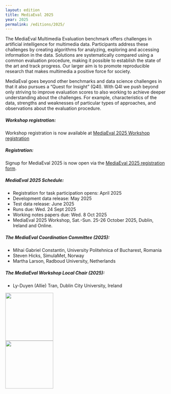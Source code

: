 ```yaml
---
layout: edition
title: MediaEval 2025
year: 2025
permalink: /editions/2025/
---
```


The MediaEval Multimedia Evaluation benchmark offers challenges in artificial intelligence for multimedia data. 
Participants address these challenges by creating algorithms for analyzing, exploring and accessing information in the data. Solutions are systematically compared using a common evaluation procedure, 
making it possible to establish the state of the art and track progress. Our larger aim is to promote reproducible research that makes multimedia a positive force for society.

MediaEval goes beyond other benchmarks and data science challenges in that it also pursues a “Quest for Insight” (Q4I). With Q4I we push beyond only striving to improve evaluation 
scores to also working to achieve deeper understanding about the challenges. For example, characteristics of the data, strengths and weaknesses of particular types of approaches, and observations 
about the evaluation procedure.

##### Workshop registration:
Workshop registration is now available at [MediaEval 2025 Workshop registration](www.eventbrite.ie/e/mediaeval-2025-tickets-1427931193639)

##### Registration:
Signup for MediaEval 2025 is now open via the [MediaEval 2025 registration form](https://forms.gle/y7v1VLP7D9vsbuqv5).

##### MediaEval 2025 Schedule:
* Registration for task participation opens: April 2025
* Development data release: May 2025
* Test data release: June 2025
* Runs due: Wed. 24 Sept 2025
* Working notes papers due: Wed. 8 Oct 2025
* MediaEval 2025 Workshop, Sat.-Sun. 25-26 October 2025, Dublin, Ireland and Online.

##### The MediaEval Coordination Committee (2025): 
* Mihai Gabriel Constantin, University Politehnica of Bucharest, Romania
* Steven Hicks, SimulaMet, Norway
* Martha Larson, Radboud University, Netherlands

##### The MediaEval Workshop Local Chair (2025):
* Ly-Duyen (Allie) Tran, Dublin City University, Ireland

<a href="https://www.sigmm.org/">
 <img src="https://multimediaeval.github.io/editions/2020/docs/sigmmlogo.gif" width=150/>
</a><br>
<a href="https://www.adaptcentre.ie/">
  <img src="https://multimediaeval.github.io/editions/2025/docs/adaptlogo.jpg" width=150/>
</a>
